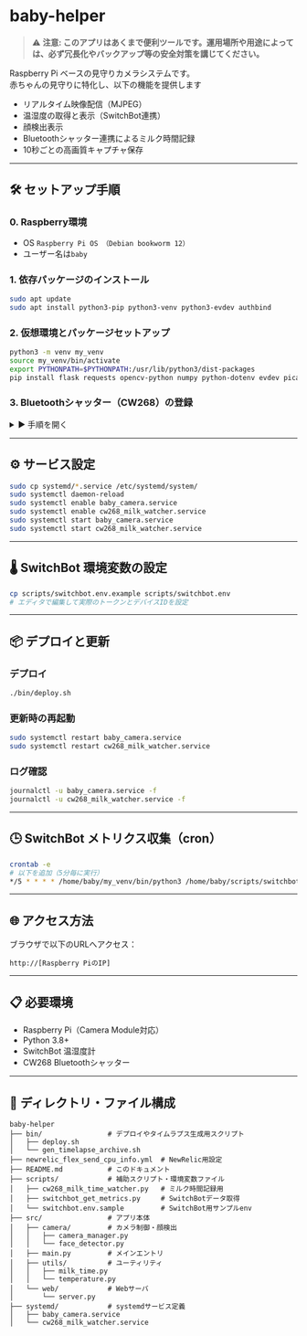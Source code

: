 # baby-helper

> ⚠️ **注意: このアプリはあくまで便利ツールです。運用場所や用途によっては、必ず冗長化やバックアップ等の安全対策を講じてください。**

Raspberry Pi ベースの見守りカメラシステムです。  
赤ちゃんの見守りに特化し、以下の機能を提供します

- リアルタイム映像配信（MJPEG）
- 温湿度の取得と表示（SwitchBot連携）
- 顔検出表示
- Bluetoothシャッター連携によるミルク時間記録
- 10秒ごとの高画質キャプチャ保存

---

## 🛠️ セットアップ手順

### 0. Raspberry環境

- OS `Raspberry Pi OS （Debian bookworm 12）`
- ユーザー名は`baby`

### 1. 依存パッケージのインストール

```bash
sudo apt update
sudo apt install python3-pip python3-venv python3-evdev authbind
```

### 2. 仮想環境とパッケージセットアップ

```bash
python3 -m venv my_venv
source my_venv/bin/activate
export PYTHONPATH=$PYTHONPATH:/usr/lib/python3/dist-packages
pip install flask requests opencv-python numpy python-dotenv evdev picamera2
```

### 3. Bluetoothシャッター（CW268）の登録

<details><summary>▶ 手順を開く</summary>

```bash
bluetoothctl
power on
scan on
# 該当のデバイス名を見つけたらアドレスを指定 (e.g. "CW Shutter XX:XX:XX:XX:XX")
pair XX:XX:XX:XX:XX:XX
trust XX:XX:XX:XX:XX:XX
connect XX:XX:XX:XX:XX:XX
```

ルール設定：

```bash
sudo vi /etc/udev/rules.d/99-cw268.rules

# 登録内容
# KERNEL=="event*", SUBSYSTEM=="input", ATTRS{name}=="CW Shutter", SYMLINK+="input/cw268_milk"
```

```bash
sudo udevadm control --reload-rules
sudo udevadm trigger
sudo usermod -aG input baby
```

</details>

---

## ⚙️ サービス設定

```bash
sudo cp systemd/*.service /etc/systemd/system/
sudo systemctl daemon-reload
sudo systemctl enable baby_camera.service
sudo systemctl enable cw268_milk_watcher.service
sudo systemctl start baby_camera.service
sudo systemctl start cw268_milk_watcher.service
```

---

## 🌡 SwitchBot 環境変数の設定

```bash
cp scripts/switchbot.env.example scripts/switchbot.env
# エディタで編集して実際のトークンとデバイスIDを設定
```

---

## 📦 デプロイと更新

### デプロイ

```bash
./bin/deploy.sh
```

### 更新時の再起動

```bash
sudo systemctl restart baby_camera.service
sudo systemctl restart cw268_milk_watcher.service
```

### ログ確認

```bash
journalctl -u baby_camera.service -f
journalctl -u cw268_milk_watcher.service -f
```

---

## 🕒 SwitchBot メトリクス収集（cron）

```bash
crontab -e
# 以下を追加（5分毎に実行）
*/5 * * * * /home/baby/my_venv/bin/python3 /home/baby/scripts/switchbot_get_metrics.py
```

---

## 🌐 アクセス方法

ブラウザで以下のURLへアクセス：

```
http://[Raspberry PiのIP]
```
---

## 📋 必要環境

- Raspberry Pi（Camera Module対応）
- Python 3.8+
- SwitchBot 温湿度計
- CW268 Bluetoothシャッター

---

## 📁 ディレクトリ・ファイル構成

```
baby-helper
├── bin/                # デプロイやタイムラプス生成用スクリプト
│   ├── deploy.sh
│   └── gen_timelapse_archive.sh
├── newrelic_flex_send_cpu_info.yml  # NewRelic用設定
├── README.md           # このドキュメント
├── scripts/            # 補助スクリプト・環境変数ファイル
│   ├── cw268_milk_time_watcher.py   # ミルク時間記録用
│   ├── switchbot_get_metrics.py     # SwitchBotデータ取得
│   └── switchbot.env.sample         # SwitchBot用サンプルenv
├── src/                # アプリ本体
│   ├── camera/         # カメラ制御・顔検出
│   │   ├── camera_manager.py
│   │   └── face_detector.py
│   ├── main.py         # メインエントリ
│   ├── utils/          # ユーティリティ
│   │   ├── milk_time.py
│   │   └── temperature.py
│   └── web/            # Webサーバ
│       └── server.py
├── systemd/            # systemdサービス定義
│   ├── baby_camera.service
│   └── cw268_milk_watcher.service
```
